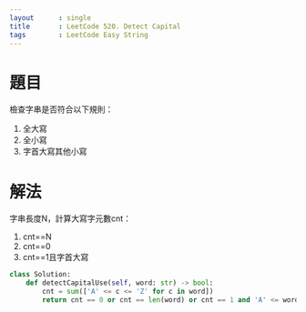 ```yaml
---
layout      : single
title       : LeetCode 520. Detect Capital
tags 		: LeetCode Easy String
---
```

# 題目
檢查字串是否符合以下規則：
1. 全大寫
2. 全小寫
3. 字首大寫其他小寫

# 解法
字串長度N，計算大寫字元數cnt：
1. cnt==N
2. cnt==0
3. cnt==1且字首大寫

```python
class Solution:
    def detectCapitalUse(self, word: str) -> bool:
        cnt = sum(['A' <= c <= 'Z' for c in word])
        return cnt == 0 or cnt == len(word) or cnt == 1 and 'A' <= word[0] <= 'Z'

```
